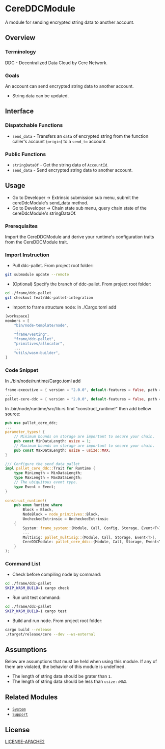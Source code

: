 # CereDDCModule

A module for sending encrypted string data to another account.

## Overview

### Terminology

DDC - Decentralized Data Cloud by Cere Network.

### Goals

An account can send encrypted string data to another account.

* String data can be updated.

## Interface

### Dispatchable Functions

* `send_data` - Transfers an `data` of encrypted string from the function caller's account (`origin`) to a `send_to` account.

### Public Functions

* `stringDataOf` - Get the string data of `AccountId`.
* `send_data` - Send encrypted string data to another account.

## Usage

* Go to Developer -> Extrinsic submission sub menu, submit the cereDdcModule's send_data method.
* Go to Developer -> Chain state sub menu, query chain state of the cereDdcModule's stringDataOf.

### Prerequisites

Import the CereDDCModule and derive your runtime's configuration traits from the CereDDCModule trait.

### Import Instruction

* Pull ddc-pallet. From project root folder:
```bash
git submodule update --remote
```

* (Optional) Specify the branch of ddc-pallet. From project root folder:
```bash
cd ./frame/ddc-pallet
git checkout feat/ddc-pallet-integration
```

* Import to frame structure node:
In ./Cargo.toml add
```rust
[workspace]
members = [
	"bin/node-template/node",
	...
	"frame/vesting",
	"frame/ddc-pallet",
	"primitives/allocator",
	...
	"utils/wasm-builder",
]
```

### Code Snippet

In ./bin/node/runtime/Cargo.toml add
```rust
frame-executive = { version = "2.0.0", default-features = false, path = "../../../frame/executive" }
...
pallet-cere-ddc = { version = "2.0.0", default-features = false, path = "../../../frame/ddc-pallet" }
```

In .bin/node/runtime/src/lib.rs find "construct_runtime!" then add bellow source:
```rust
pub use pallet_cere_ddc;
...
parameter_types! {
	// Minimum bounds on storage are important to secure your chain.
	pub const MinDataLength: usize = 1;
	// Maximum bounds on storage are important to secure your chain.
	pub const MaxDataLength: usize = usize::MAX;
}

/// Configure the send data pallet
impl pallet_cere_ddc::Trait for Runtime {
	type MinLength = MinDataLength;
	type MaxLength = MaxDataLength;
	// The ubiquitous event type.
	type Event = Event;
}
  
construct_runtime!(
	pub enum Runtime where
		Block = Block,
		NodeBlock = node_primitives::Block,
		UncheckedExtrinsic = UncheckedExtrinsic
	{
		System: frame_system::{Module, Call, Config, Storage, Event<T>},
        ...
        Multisig: pallet_multisig::{Module, Call, Storage, Event<T>},
        CereDDCModule: pallet_cere_ddc::{Module, Call, Storage, Event<T>},
	}
);
```

### Command List
* Check before compiling node by command:
```bash
cd ./frame/ddc-pallet
SKIP_WASM_BUILD=1 cargo check
```

* Run unit test command:
```bash
cd ./frame/ddc-pallet
SKIP_WASM_BUILD=1 cargo test
```

* Build and run node. From project root folder:
```bash
cargo build --release
./target/release/cere --dev --ws-external
```

## Assumptions

Below are assumptions that must be held when using this module.  If any of
them are violated, the behavior of this module is undefined.

* The length of string data should be grater than
  `1`.
* The length of string data should be less than
  `usize::MAX`.

## Related Modules

* [`System`](https://docs.rs/frame-system/latest/frame_system/)
* [`Support`](https://docs.rs/frame-support/latest/frame_support/)

## License

[LICENSE-APACHE2](LICENSE-APACHE2)
